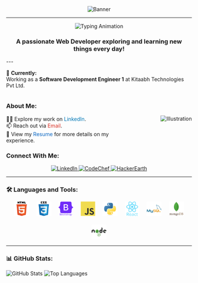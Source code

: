 <div align="center">
  <img src="https://ik.imagekit.io/otrrchrtq/N_S_R_K_Sree_charan_qXO2fDW3G.gif?ik-sdk-version=javascript-1.4.3&updatedAt=1662179806034" width="500px" alt="Banner" />
</div>

---
<div align="center">
  <img src="https://readme-typing-svg.demolab.com?font=Fira+Code&weight=700&size=28&pause=0&color=FFFFFF&vCenter=true&width=600&lines=Hi+👋,+I'm+N+S+R+K+Sree+Charan" alt="Typing Animation" />
</div>
<h3 align="center">A passionate Web Developer exploring and learning new things every day!</h3>
---

🌱 **Currently:**  
Working as a **Software Development Engineer 1** at Kitaabh Technologies Pvt Ltd.
<div style="display: flex; flex-wrap: nowrap; align-items: center; justify-content: space-between; gap: 20px; width: 100%;">
  <!-- Left Content Section -->
  <div style="flex: 1; max-width: 60%;">
    <h3>About Me:</h3>
    <ul style="list-style-type: none; padding: 0; margin: 0;">
      <li>👨‍💻 Explore my work on <a href="https://www.linkedin.com/in/nsrksreecharan/" target="_blank" style="text-decoration: none; color: #0077b5;">LinkedIn</a>.</li>
      <li>📫 Reach out via <a href="https://mail.google.com/mail/u/0/#sent?compose=GTvVlcSDXXwGNTpzWMhqzztPMkpMDfkdvpwQDjWzqBJMcDTFkjJmKRnzPbbQTxXntVBzZQJxJDvbd" target="_blank" style="text-decoration: none; color: #d93025;">Email</a>.</li>
      <li>📄 View my <a href="https://docs.google.com/document/d/11FwphnzOsmRwis8fTmtoDroFHl8l2V4W/edit?usp=sharing&ouid=103841254493998090371&rtpof=true&sd=true" target="_blank" style="text-decoration: none; color: #0a66c2;">Resume</a> for more details on my experience.</li>
    </ul>
  </div>

  <!-- Right Image Section -->
  <div style="display: block;">
    <img align="right" src="https://res.cloudinary.com/dub9ymu0j/image/upload/v1662655701/robot-removebg-preview_iwdpoh.png" alt="Illustration" style="max-width: 300px; height: auto;" />
  </div>
</div>


### Connect With Me:
<p align="center">
  <a href="https://linkedin.com/in/nsrksreecharan" target="_blank">
    <img src="https://raw.githubusercontent.com/rahuldkjain/github-profile-readme-generator/master/src/images/icons/Social/linked-in-alt.svg" alt="LinkedIn" width="40px" height="40px" />
  </a>
  <a href="https://www.codechef.com/users/sree2charan" target="_blank">
    <img src="https://cdn.jsdelivr.net/npm/simple-icons@3.1.0/icons/codechef.svg" alt="CodeChef" width="40px" height="40px" />
  </a>
  <a href="https://www.hackerearth.com/@sreecharan360" target="_blank">
    <img src="https://raw.githubusercontent.com/rahuldkjain/github-profile-readme-generator/master/src/images/icons/Social/hackerearth.svg" alt="HackerEarth" width="40px" height="40px" />
  </a>
</p>

---

### 🛠️ Languages and Tools:
<p align="center" style="display: flex; flex-wrap: wrap; justify-content: center; gap: 20px;">
  <a href="https://www.w3.org/html/" target="_blank" rel="noreferrer">
    <img src="https://raw.githubusercontent.com/devicons/devicon/master/icons/html5/html5-original-wordmark.svg" alt="HTML5" width="40px" height="40px" />
  </a>
  <a href="https://www.w3schools.com/css/" target="_blank" rel="noreferrer">
    <img src="https://raw.githubusercontent.com/devicons/devicon/master/icons/css3/css3-original-wordmark.svg" alt="CSS3" width="40px" height="40px" />
  </a>
  <a href="https://getbootstrap.com" target="_blank" rel="noreferrer">
    <img src="https://raw.githubusercontent.com/devicons/devicon/master/icons/bootstrap/bootstrap-plain-wordmark.svg" alt="Bootstrap" width="40px" height="40px" />
  </a>
  <a href="https://developer.mozilla.org/en-US/docs/Web/JavaScript" target="_blank" rel="noreferrer">
    <img src="https://raw.githubusercontent.com/devicons/devicon/master/icons/javascript/javascript-original.svg" alt="JavaScript" width="40px" height="40px" />
  </a>
  <a href="https://www.python.org" target="_blank" rel="noreferrer">
    <img src="https://raw.githubusercontent.com/devicons/devicon/master/icons/python/python-original.svg" alt="Python" width="40px" height="40px" />
  </a>
  <a href="https://reactjs.org/" target="_blank" rel="noreferrer">
    <img src="https://raw.githubusercontent.com/devicons/devicon/master/icons/react/react-original-wordmark.svg" alt="React" width="40px" height="40px" />
  </a>
  <a href="https://www.mysql.com/" target="_blank" rel="noreferrer">
    <img src="https://raw.githubusercontent.com/devicons/devicon/master/icons/mysql/mysql-original-wordmark.svg" alt="MySQL" width="40px" height="40px" />
  </a>
  <a href="https://www.mongodb.com/" target="_blank" rel="noreferrer">
    <img src="https://raw.githubusercontent.com/devicons/devicon/master/icons/mongodb/mongodb-original-wordmark.svg" alt="MongoDB" width="40px" height="40px" />
  </a>
  <a href="https://nodejs.org" target="_blank" rel="noreferrer">
    <img src="https://raw.githubusercontent.com/devicons/devicon/master/icons/nodejs/nodejs-original-wordmark.svg" alt="Node.js" width="40px" height="40px" />
  </a>
</p>


---

### 📊 GitHub Stats:
<div align="left">
  <img width="48%" src="https://github-readme-stats.vercel.app/api?username=nsrksreecharan&show_icons=true&theme=dracula" alt="GitHub Stats" />
  <img width="48%" src="https://github-readme-stats.vercel.app/api/top-langs?username=nsrksreecharan&show_icons=true&theme=dracula&layout=compact" alt="Top Languages" />
</div>
